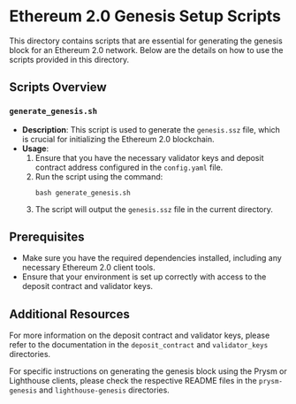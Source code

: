 # Ethereum 2.0 Genesis Setup Scripts

This directory contains scripts that are essential for generating the genesis block for an Ethereum 2.0 network. Below are the details on how to use the scripts provided in this directory.

## Scripts Overview

### `generate_genesis.sh`

- **Description**: This script is used to generate the `genesis.ssz` file, which is crucial for initializing the Ethereum 2.0 blockchain.
- **Usage**:
  1. Ensure that you have the necessary validator keys and deposit contract address configured in the `config.yaml` file.
  2. Run the script using the command:
     ```
     bash generate_genesis.sh
     ```
  3. The script will output the `genesis.ssz` file in the current directory.

## Prerequisites

- Make sure you have the required dependencies installed, including any necessary Ethereum 2.0 client tools.
- Ensure that your environment is set up correctly with access to the deposit contract and validator keys.

## Additional Resources

For more information on the deposit contract and validator keys, please refer to the documentation in the `deposit_contract` and `validator_keys` directories.

For specific instructions on generating the genesis block using the Prysm or Lighthouse clients, please check the respective README files in the `prysm-genesis` and `lighthouse-genesis` directories.